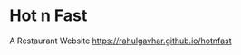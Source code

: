 # Hot n Fast

A Restaurant Website <a href="https://rahulgavhar.github.io/hotnfast">https://rahulgavhar.github.io/hotnfast</a>

